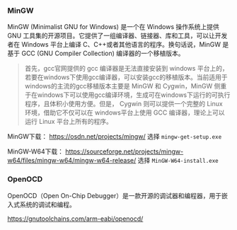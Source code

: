 ### MinGW 

MinGW (Minimalist GNU for Windows) 是一个在 Windows 操作系统上提供 GNU 工具集的开源项目。它提供了一组编译器、链接器、库和工具，可以让开发者在 Windows 平台上编译 C、C++或者其他语言的程序。换句话说，MinGW 是基于 GCC (GNU Compiler Collection) 编译器的一个移植版本。

> 首先，gcc官网提供的 gcc 编译器是无法直接安装到 windows 平台上的，若要在windows下使用gcc编译器，可以安装gcc的移植版本。当前适用于windows的主流的gcc移植版本主要是 MinGW 和 Cygwin，MinGW 侧重于在windows下可以使用gcc编译环境，生成可在windows下运行的可执行程序，且体积小使用方便。但是， Cygwin 则可以提供一个完整的 Linux 环境，借助它不仅可以在 windows平台上使用 GCC 编译器，理论上可以运行 Linux 平台上所有的程序。



MinGW下载： https://osdn.net/projects/mingw/   选择 `mingw-get-setup.exe` 

MinGW-W64下载： https://sourceforge.net/projects/mingw-w64/files/mingw-w64/mingw-w64-release/   选择 `MinGW-W64-install.exe`





### OpenOCD

OpenOCD（Open On-Chip Debugger）是一款开源的调试器和编程器，用于嵌入式系统的调试和编程。

https://gnutoolchains.com/arm-eabi/openocd/



